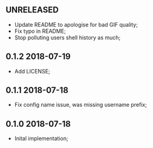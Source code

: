UNRELEASED
----------

* Update README to apologise for bad GIF quality;
* Fix typo in README;
* Stop polluting users shell history as much;

0.1.2 2018-07-19
-----------------

* Add LICENSE;


0.1.1 2018-07-18
-----------------

* Fix config name issue, was missing username prefix;


0.1.0 2018-07-18
-----------------

* Inital implementation;
